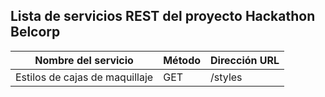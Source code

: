 ## Lista de servicios REST del proyecto Hackathon Belcorp

| Nombre del servicio            | Método | Dirección URL |
| ------------------------------ | ------ | ------------- |
| Estilos de cajas de maquillaje | GET    | /styles       |
